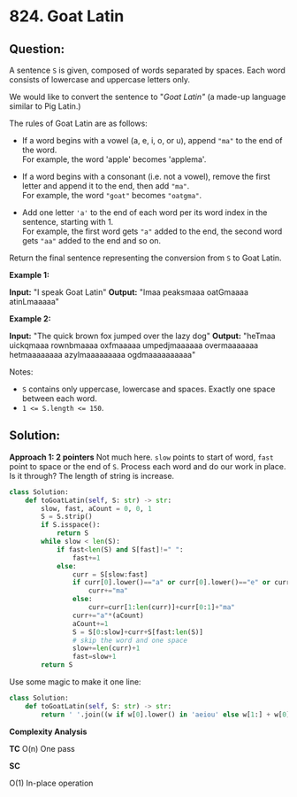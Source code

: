 
# 824. Goat Latin

  

  

## Question:

A sentence  `S`  is given, composed of words separated by spaces. Each word consists of lowercase and uppercase letters only.

We would like to convert the sentence to "_Goat Latin"_ (a made-up language similar to Pig Latin.)

The rules of Goat Latin are as follows:

-   If a word begins with a vowel (a, e, i, o, or u), append  `"ma"` to the end of the word.  
    For example, the word 'apple' becomes 'applema'.  
    
-   If a word begins with a consonant (i.e. not a vowel), remove the first letter and append it to the end, then add  `"ma"`.  
    For example, the word  `"goat"` becomes  `"oatgma"`.  
    
-   Add one letter  `'a'` to the end of each word per its word index in the sentence, starting with 1.  
    For example, the first word gets  `"a"`  added to the end, the second word gets  `"aa"`  added to the end and so on.

Return the final sentence representing the conversion from  `S` to Goat Latin.

**Example 1:**

**Input:** "I speak Goat Latin"
**Output:** "Imaa peaksmaaa oatGmaaaa atinLmaaaaa"

**Example 2:**

**Input:** "The quick brown fox jumped over the lazy dog"
**Output:** "heTmaa uickqmaaa rownbmaaaa oxfmaaaaa umpedjmaaaaaa overmaaaaaaa hetmaaaaaaaa azylmaaaaaaaaa ogdmaaaaaaaaaa"

Notes:

-   `S`  contains only uppercase, lowercase and spaces. Exactly one space between each word.
-   `1 <= S.length <= 150`.
## Solution:
**Approach 1: 2 pointers**
Not much here. `slow` points to start of word, `fast` point to space or the end of `S`.
Process each word and do our work in place. Is it through? The length of string is increase.
```python
class Solution:
    def toGoatLatin(self, S: str) -> str:
        slow, fast, aCount = 0, 0, 1
        S = S.strip()
        if S.isspace():
            return S
        while slow < len(S):
            if fast<len(S) and S[fast]!=" ":
                fast+=1
            else:
                curr = S[slow:fast]
                if curr[0].lower()=="a" or curr[0].lower()=="e" or curr[0].lower()=="i" or curr[0].lower()=="o" or curr[0].lower()=="u":
                    curr+="ma"
                else:
                    curr=curr[1:len(curr)]+curr[0:1]+"ma"
                curr+="a"*(aCount)
                aCount+=1
                S = S[0:slow]+curr+S[fast:len(S)]
                # skip the word and one space
                slow+=len(curr)+1
                fast=slow+1
        return S
```
Use some magic to make it one line:
```python
class Solution:
    def toGoatLatin(self, S: str) -> str:
        return ' '.join((w if w[0].lower() in 'aeiou' else w[1:] + w[0]) + 'ma' + 'a' * (i + 1) for i, w in enumerate(S.split()))
```

**Complexity Analysis**

**TC**
O(n) One pass

**SC**

O(1) In-place operation
